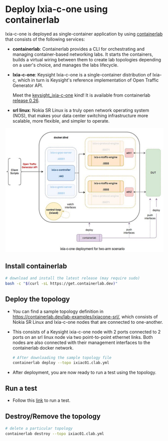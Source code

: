 
# Deploy Ixia-c-one using containerlab

Ixia-c-one is deployed as single-container application by using [containerlab](https://containerlab.dev/quickstart/) that consists of the following services:

* **containerlab**: Containerlab provides a CLI for orchestrating and managing container-based networking labs. It starts the containers, builds a virtual wiring between them to create lab topologies depending on a user's choice, and manages the labs lifecycle.
* **Ixia-c-one**: Keysight Ixia-c-one is a single-container distribution of Ixia-c, which in turn is Keysight's reference implementation of Open Traffic Generator API.

  Meet the [keysight_ixia-c-one](https://containerlab.dev/manual/kinds/keysight_ixia-c-one) kind! It is available from containerlab [release 0.26](https://containerlab.dev/rn/0.26/#keysight-ixia-c).
* **srl linux**: Nokia SR Linux is a truly open network operating system (NOS), that makes your data center switching infrastructure more scalable, more flexible, and simpler to operate.

![ixia-c-one](res/ixia-c-one-aur.drawio.svg)

## Install containerlab

  ```sh
  # download and install the latest release (may require sudo)
  bash -c "$(curl -sL https://get.containerlab.dev)"
  ```

## Deploy the topology

* You can find a sample topology definition in <https://containerlab.dev/lab-examples/ixiacone-srl/>, which consists of Nokia SR Linux and Ixia-c-one nodes that are connected to one-another.
* This consists of a Keysight ixia-c-one node with 2 ports connected to 2 ports on an srl linux node via two point-to-point ethernet links. Both nodes are also connected with their management interfaces to the containerlab docker network.

  ```sh
  # After downloading the sample topology file 
  containerlab deploy --topo ixiac01.clab.yml
  ```
  
- After deployment, you are now ready to run a test using the topology.

## Run a test

* Follow this [link](https://containerlab.dev/lab-examples/ixiacone-srl/#execution) to run a test.

## Destroy/Remove the topology

  ```sh
  # delete a particular topology 
  containerlab destroy --topo ixiac01.clab.yml
  ```
